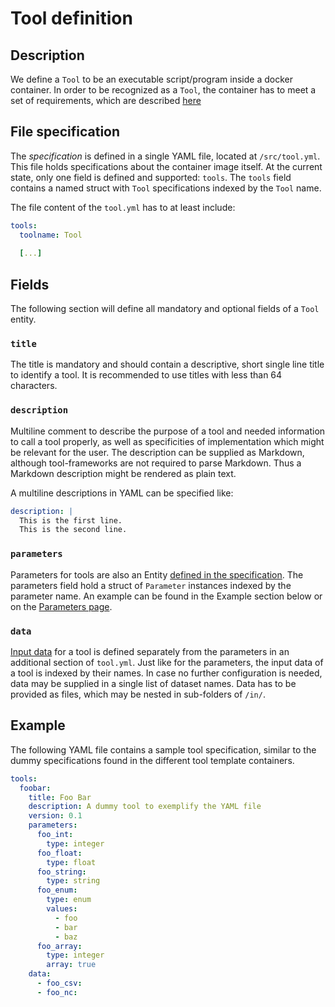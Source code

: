 # Tool definition

## Description

We define a `Tool` to be an executable script/program inside a docker container. In order to be recognized as a `Tool`, the container has to meet a set of requirements, which are described [here](./container.md)


## File specification

The *specification* is defined in a single YAML file, located at `/src/tool.yml`. This file holds specifications about the container image itself. 
At the current state, only one field is defined and supported: `tools`.
The `tools` field contains a named struct with `Tool` specifications indexed by the `Tool` name.

The file content of the `tool.yml` has to at least include:

```yaml
tools:
  toolname: Tool 
 
  [...] 
```


## Fields

The following section will define all mandatory and optional fields of a `Tool` entity.

### `title`

The title is mandatory and should contain a descriptive, short single line title to identify a tool. 
It is recommended to use titles with less than 64 characters.

### `description`

Multiline comment to describe the purpose of a tool and needed information to call a tool properly,
as well as specificities of implementation which might be relevant for the user.
The description can be supplied as Markdown, although tool-frameworks are not required to parse 
Markdown. Thus a Markdown description might be rendered as plain text.

A multiline descriptions in YAML can be specified like:

```yaml
description: | 
  This is the first line.
  This is the second line.
```

### `parameters`

Parameters for tools are also an Entity [defined in the specification](parameter.md). 
The parameters field hold a struct of `Parameter` instances indexed by the parameter name.
An example can be found in the Example section below or on the [Parameters page](./input.md#parameters-file-specification).

### `data`

[Input data](./input.md#data-file-specification) for a tool is defined separately from the 
parameters in an additional section of `tool.yml`.
Just like for the parameters, the input data of a tool is indexed by their names.
In case no further configuration is needed, data may be supplied in a single list
of dataset names.
Data has to be provided as files, which may be nested in sub-folders of `/in/`.

## Example

The following YAML file contains a sample tool specification, similar to the dummy specifications found in the different tool template containers.

```yaml
tools:
  foobar:
    title: Foo Bar
    description: A dummy tool to exemplify the YAML file
    version: 0.1
    parameters:
      foo_int: 
        type: integer
      foo_float:
        type: float
      foo_string:
        type: string
      foo_enum:
        type: enum
        values:
          - foo
          - bar
          - baz
      foo_array:
        type: integer
        array: true
    data:
      - foo_csv:
      - foo_nc:
```
